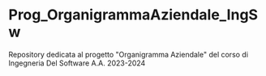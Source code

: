 # Prog_OrganigrammaAziendale_IngSw
Repository dedicata al progetto "Organigramma Aziendale" del corso di Ingegneria Del Software A.A. 2023-2024
